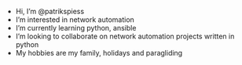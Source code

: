 - Hi, I’m @patrikspiess
- I’m interested in network automation
- I’m currently learning python, ansible
- I’m looking to collaborate on network automation projects written in python
- My hobbies are my family, holidays and paragliding

<!---
patrikspiess/patrikspiess is a ✨ special ✨ repository because its `README.md` (this file) appears on your GitHub profile.
You can click the Preview link to take a look at your changes.
--->
